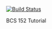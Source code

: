 [![Build Status](https://travis-ci.org/hlplab/BCS152-Tutorial.svg)](https://travis-ci.org/hlplab/BCS152-Tutorial)

BCS 152 Tutorial
